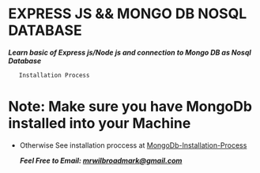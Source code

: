 # EXPRESS JS && MONGO DB NOSQL DATABASE
***Learn basic of Express js/Node js and connection to Mongo DB as Nosql Database***


```script
   Installation Process
```
# Note: Make sure you have MongoDb installed into your Machine
- Otherwise See installation proccess at [MongoDb-Installation-Process](https://www.mongodb.com/docs/manual/tutorial/install-mongodb-on-windows/)

    ***Feel Free to Email: mrwilbroadmark@gmail.com***
